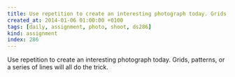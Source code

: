 ```yaml
---
title: Use repetition to create an interesting photograph today. Grids, patterns, or a series of lines will all do the trick.
created_at: 2014-01-06 01:00:00 +0100
tags: [daily, assignment, photo, shoot, ds286]
kind: assignment
index: 286
---
```


Use repetition to create an interesting photograph today. Grids, patterns, or a series of lines will all do the trick.
